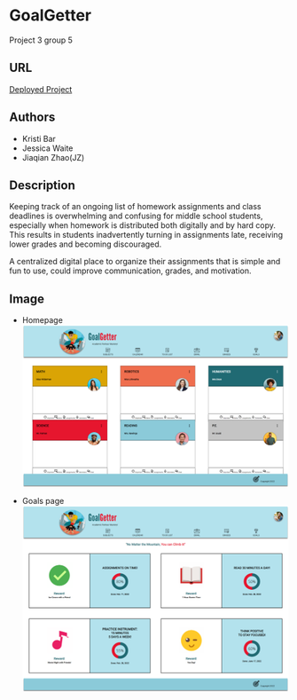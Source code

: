 # GoalGetter
 Project 3 group 5 

## URL
[Deployed Project](https://jzsweet.github.io/p3-g5-goal-getters/)

## Authors
- Kristi Bar 
- Jessica Waite
- Jiaqian Zhao(JZ) 


## Description
Keeping track of an ongoing list of homework assignments and class deadlines is overwhelming and confusing for middle school students, especially when homework is distributed both digitally and by hard copy. 
This results in students inadvertently turning in assignments late, receiving lower grades and becoming discouraged. 

A centralized digital place to organize their assignments that is simple and fun to use, could improve communication, grades, and motivation.


## Image
* Homepage
![Homepage](./images/GoalGetter.png)


* Goals page
![Goal page](./images/GoalGetter1.png)